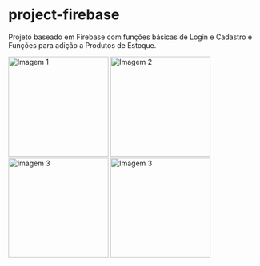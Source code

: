 # project-firebase
Projeto baseado em Firebase com funções básicas de Login e Cadastro e Funções para adição a Produtos de Estoque.

<!DOCTYPE html>
<html>
<head>
</head>
<body>
	<div class="container">
		<img class="image" src="https://user-images.githubusercontent.com/64418564/235157472-af16b960-7f5c-40b9-b9c5-a4ae66467614.png" alt="Imagem 1" width="200px">
		<img class="image" src="https://user-images.githubusercontent.com/64418564/235155868-38030cc5-52fd-4c7c-81ac-c59d2b6c396e.png" alt="Imagem 2" width="200px">
		<img class="image" src="https://github.com/teecoleonard/project-firebase/assets/64418564/c0d8fec3-2965-4d2a-a7eb-79040c84b6b9" alt="Imagem 3" width="200px">
		<img class="image" src="https://github.com/teecoleonard/project-firebase/assets/64418564/ea317699-a588-43f9-8008-e75786307e43" alt="Imagem 3" width="200px">

</html>

